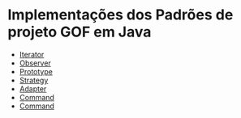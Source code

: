# Implementações dos Padrões de projeto GOF em Java
<ul>
  <li><a href="https://github.com/menezeslarissa/design-patterns/tree/master/iterator-design-pattern">Iterator</a></li>
  <li><a href="<a href="https://github.com/menezeslarissa/design-patterns/tree/master/observer-pattern">Observer</a></li>
  <li><a href="<a href="https://github.com/menezeslarissa/design-patterns/tree/master/prototype-design-pattern">Prototype</a></li>
  <li><a href="<a href="https://github.com/menezeslarissa/design-patterns/tree/master/strategy-design-pattern">Strategy</a></li>  
  <li><a href="<a href="https://github.com/menezeslarissa/design-patterns/tree/master/adapter-design-patterns">Adapter</a></li>
    <li><a href="<a href="https://github.com/menezeslarissa/design-patterns/tree/master/command-design-pattern">Command</a></li>
  <li><a href="<a href="https://github.com/menezeslarissa/design-patterns/tree/master/command-design-pattern">Command</a></li>
 </ul>
